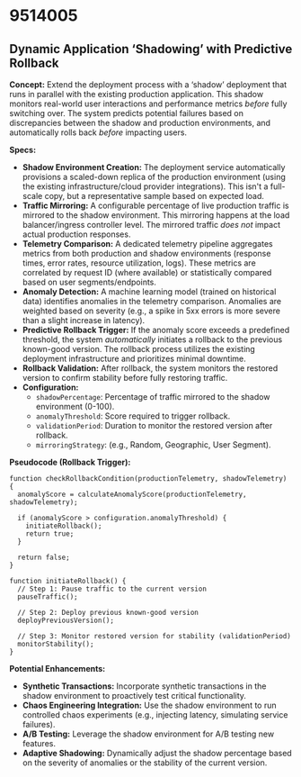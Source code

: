 # 9514005

## Dynamic Application ‘Shadowing’ with Predictive Rollback

**Concept:** Extend the deployment process with a ‘shadow’ deployment that runs in parallel with the existing production application. This shadow monitors real-world user interactions and performance metrics *before* fully switching over. The system predicts potential failures based on discrepancies between the shadow and production environments, and automatically rolls back *before* impacting users.

**Specs:**

*   **Shadow Environment Creation:** The deployment service automatically provisions a scaled-down replica of the production environment (using the existing infrastructure/cloud provider integrations).  This isn't a full-scale copy, but a representative sample based on expected load.
*   **Traffic Mirroring:** A configurable percentage of live production traffic is mirrored to the shadow environment. This mirroring happens at the load balancer/ingress controller level.  The mirrored traffic *does not* impact actual production responses.
*   **Telemetry Comparison:** A dedicated telemetry pipeline aggregates metrics from both production and shadow environments (response times, error rates, resource utilization, logs). These metrics are correlated by request ID (where available) or statistically compared based on user segments/endpoints.
*   **Anomaly Detection:**  A machine learning model (trained on historical data) identifies anomalies in the telemetry comparison.  Anomalies are weighted based on severity (e.g., a spike in 5xx errors is more severe than a slight increase in latency).
*   **Predictive Rollback Trigger:** If the anomaly score exceeds a predefined threshold, the system *automatically* initiates a rollback to the previous known-good version. The rollback process utilizes the existing deployment infrastructure and prioritizes minimal downtime. 
*   **Rollback Validation:** After rollback, the system monitors the restored version to confirm stability before fully restoring traffic.
*   **Configuration:**
    *   `shadowPercentage`: Percentage of traffic mirrored to the shadow environment (0-100).
    *   `anomalyThreshold`: Score required to trigger rollback.
    *   `validationPeriod`: Duration to monitor the restored version after rollback.
    *   `mirroringStrategy`: (e.g., Random, Geographic, User Segment).

**Pseudocode (Rollback Trigger):**

```
function checkRollbackCondition(productionTelemetry, shadowTelemetry) {
  anomalyScore = calculateAnomalyScore(productionTelemetry, shadowTelemetry);

  if (anomalyScore > configuration.anomalyThreshold) {
    initiateRollback();
    return true;
  }

  return false;
}

function initiateRollback() {
  // Step 1: Pause traffic to the current version
  pauseTraffic();

  // Step 2: Deploy previous known-good version
  deployPreviousVersion();

  // Step 3: Monitor restored version for stability (validationPeriod)
  monitorStability();
}
```

**Potential Enhancements:**

*   **Synthetic Transactions:** Incorporate synthetic transactions in the shadow environment to proactively test critical functionality.
*   **Chaos Engineering Integration:**  Use the shadow environment to run controlled chaos experiments (e.g., injecting latency, simulating service failures).
*   **A/B Testing:** Leverage the shadow environment for A/B testing new features.
*   **Adaptive Shadowing:** Dynamically adjust the shadow percentage based on the severity of anomalies or the stability of the current version.
